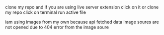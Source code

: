  <!-- to start -->
 clone my repo and if you are using live server  extension click on it
        or
clone my repo click on terminal run active file
<!-- note -->
iam using images from my own because api fetched data image soures are not opened due to 404 error from the image soure
<!--  -->